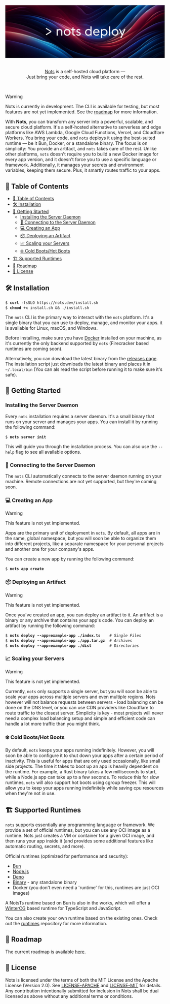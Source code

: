 <img src="./nots.jpg" />
<p align="center">
  <br/>
    <a href="https://nots.dev">Nots</a> is a self-hosted cloud platform —
    <br/>
    Just bring your code, and Nots will take care of the rest.
</p>
<br>

> [!WARNING]  
> Nots is currently in development. The CLI is available for testing, but most features are not yet implemented. See the [roadmap](./ROADMAP.md) for more information.

With **Nots**, you can transform any server into a powerful, scalable, and secure cloud platform. It's a self-hosted alternative to serverless and edge platforms like AWS Lambda, Google Cloud Functions, Vercel, and Cloudflare Workers. You bring your code, and `nots` deploys it using the best-suited runtime — be it Bun, Docker, or a standalone binary.
The focus is on simplicity: You provide an artifact, and `nots` takes care of the rest. Unlike other platforms, `nots` doesn't require you to build a new Docker image for every app version, and it doesn't force you to use a specific language or framework. Additionally, it manages your secrets and environment variables, keeping them secure. Plus, it smartly routes traffic to your apps.

## 📖 Table of Contents

- [📖 Table of Contents](#-table-of-contents)
- [🛠 Installation](#-installation)
- [🚀 Getting Started](#-getting-started)
  - [Installing the Server Daemon](#installing-the-server-daemon)
  - [📡 Connecting to the Server Daemon](#-connecting-to-the-server-daemon)
  - [💻 Creating an App](#-creating-an-app)
  - [📦 Deploying an Artifact](#-deploying-an-artifact)
  - [📈 Scaling your Servers](#-scaling-your-servers)
  - [❄️ Cold Boots/Hot Boots](#️-cold-bootshot-boots)
- [🏗 Supported Runtimes](#-supported-runtimes)
- [📝 Roadmap](#-roadmap)
- [📄 License](#-license)

## 🛠 Installation
<pre><code>$ <b>curl</b> -fsSLO https://nots.dev/install.sh
$ <b>chmod</b> +x install.sh && ./install.sh
</code></pre>

The `nots` CLI is the primary way to interact with the `nots` platform. It's a single binary that you can use to deploy, manage, and monitor your apps. it is available for Linux, macOS, and Windows.

Before installing, make sure you have [Docker](https://docs.docker.com/get-docker/) installed on your machine, as it's currently the only backend supported by `nots` (Firecracker based runtimes are coming soon).

Alternatively, you can download the latest binary from the [releases page](https://github.com/explodingcamera/nots/releases). The installation script just downloads the latest binary and places it in `~/.local/bin` (You can als read the script before running it to make sure it's safe).

## 🚀 Getting Started

### Installing the Server Daemon

Every `nots` installation requires a server daemon. It's a small binary that runs on your server and manages your apps. You can install it by running the following command:

<pre><code>$ <b>nots server init</b></code></pre>

This will guide you through the installation process. You can also use the `--help` flag to see all available options.

### 📡 Connecting to the Server Daemon


The `nots` CLI automatically connects to the server daemon running on your machine. Remote connections are not yet supported, but they're coming soon.

<!-- If you want to connect to a remote server, set the `NOTS_SERVER` environment variable to the server's address. For example:

<pre><code>$ <b>export NOTS_SERVER=ssh://user@server</b></code></pre> -->

### 💻 Creating an App

> [!WARNING]
> This feature is not yet implemented.

Apps are the primary unit of deployment in `nots`. By default, all apps are in the same, global namespace, but you will soon be able to organize them into different projects, like a separate namespace for your personal projects and another one for your company's apps.

You can create a new app by running the following command:

<pre><code>$ <b>nots app create</b></code></pre>

### 📦 Deploying an Artifact

> [!WARNING]
> This feature is not yet implemented.

Once you've created an app, you can deploy an artifact to it. An artifact is a binary or any archive that contains your app's code. You can deploy an artifact by running the following command:

<pre><code>$ <b>nots deploy --app=example-app ./index.ts</b>    <i># Single Files</i>
$ <b>nots deploy --app=example-app ./app.tar.gz</b>  <i># Archives</i>
$ <b>nots deploy --app=example-app ./dist</b>        <i># Directories</i>
</code></pre>

### 📈 Scaling your Servers

> [!WARNING]
> This feature is not yet implemented.

Currently, `nots` only supports a single server, but you will soon be able to scale your apps across multiple servers and even multiple regions. Nots however will not balance requests between servers - load balancing can be done on the DNS level, or you can use CDN providers like Cloudflare to route traffic to the closest server. Simplicity is key - most projects will never need a complex load balancing setup and simple and efficient code can handle a lot more traffic than you might think.

### ❄️ Cold Boots/Hot Boots

By default, `nots` keeps your apps running indefinitely. However, you will soon be able to configure it to shut down your apps after a certain period of inactivity. This is useful for apps that are only used occasionally, like small side projects. The time it takes to boot up an app is heavily dependent on the runtime. For example, a Rust binary takes a few milliseconds to start, while a Node.js app can take up to a few seconds.
To reduce this for slow runtimes, `nots` will also support hot boots using cgroup freezer. This will allow you to keep your apps running indefinitely while saving cpu resources when they're not in use.

## 🏗 Supported Runtimes

`nots` supports essentially any programming language or framework.
We provide a set of official runtimes, but you can use any OCI image as a runtime.
Nots just creates a VM or container for a given OCI image, and then runs your app inside it (and provides some additional features like automatic routing, secrets, and more).

Official runtimes (optimized for performance and security):
- [Bun](https://github.com/nots-dev/runtimes#bun) 
- [Node.js](https://github.com/nots-dev/runtimes#node)
- [Deno](https://github.com/nots-dev/runtimes#deno)
- [Binary](https://github.com/nots-dev/runtimes) - any standalone binary
- Docker (you don't even need a 'runtime' for this, runtimes are just OCI images)

A NotsTs runtime based on Bun is also in the works, which will offer a [WinterCG](https://wintercg.org/) based runtime for TypeScript and JavaScript.

You can also create your own runtime based on the existing ones. Check out the [runtimes](https://github.com/nots-dev/runtimes) repository for more information.

## 📝 Roadmap

The current roadmap is available [here](./ROADMAP.md).

<!-- ## 📚 Documentation

* CLI
* Continuous Deployment
* App Configuration
  * Secrets
  * Environment Variables

## 📖 Cookbook

* [JavaScript/TypeScript](https://nots.dev/cookbook/js)
  * [Next.js](https://nots.dev/cookbook/js/nextjs)
  * [Express](https://nots.dev/cookbook/js/express)
  * [Hono](https://nots.dev/cookbook/hono)
* [Rust](https://nots.dev/cookbook/rust)
* [Go](https://nots.dev/cookbook/go) -->

## 📄 License

Nots is licensed under the terms of both the MIT License and the Apache License (Version 2.0).
See [LICENSE-APACHE](./LICENSE-APACHE) and [LICENSE-MIT](./LICENSE-MIT) for details.
Any contribution intentionally submitted for inclusion in Nots shall be dual licensed as above without any additional terms or conditions.